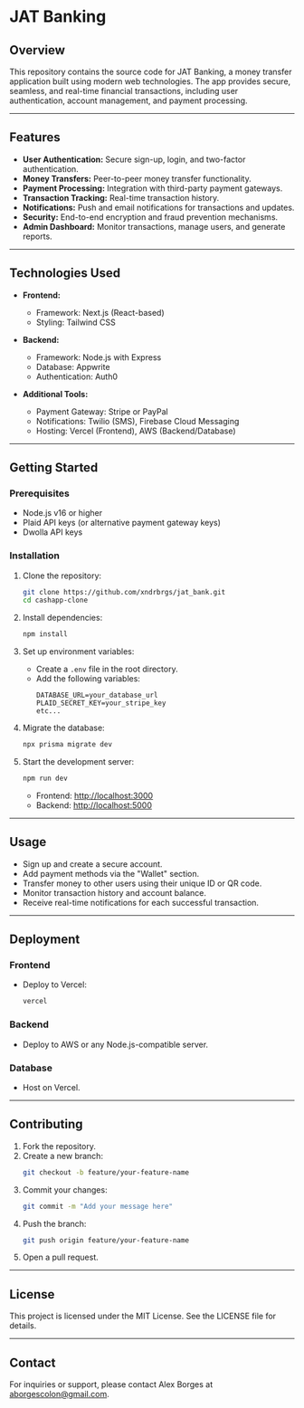 # JAT Banking

## Overview

This repository contains the source code for JAT Banking, a money transfer application built using modern web technologies. 
The app provides secure, seamless, and real-time financial transactions, including user authentication, account management, and payment processing.

---

## Features

- **User Authentication:** Secure sign-up, login, and two-factor authentication.
- **Money Transfers:** Peer-to-peer money transfer functionality.
- **Payment Processing:** Integration with third-party payment gateways.
- **Transaction Tracking:** Real-time transaction history.
- **Notifications:** Push and email notifications for transactions and updates.
- **Security:** End-to-end encryption and fraud prevention mechanisms.
- **Admin Dashboard:** Monitor transactions, manage users, and generate reports.

---

## Technologies Used

- **Frontend:**

  - Framework: Next.js (React-based)
  - Styling: Tailwind CSS

- **Backend:**

  - Framework: Node.js with Express
  - Database: Appwrite
  - Authentication: Auth0

- **Additional Tools:**

  - Payment Gateway: Stripe or PayPal
  - Notifications: Twilio (SMS), Firebase Cloud Messaging
  - Hosting: Vercel (Frontend), AWS (Backend/Database)

---

## Getting Started

### Prerequisites

- Node.js v16 or higher
- Plaid API keys (or alternative payment gateway keys)
- Dwolla API keys

### Installation

1. Clone the repository:

   ```bash
   git clone https://github.com/xndrbrgs/jat_bank.git
   cd cashapp-clone
   ```

2. Install dependencies:

   ```bash
   npm install
   ```

3. Set up environment variables:

   - Create a `.env` file in the root directory.
   - Add the following variables:
     ```env
     DATABASE_URL=your_database_url
     PLAID_SECRET_KEY=your_stripe_key
     etc...
     ```

4. Migrate the database:

   ```bash
   npx prisma migrate dev
   ```

5. Start the development server:

   ```bash
   npm run dev
   ```

   - Frontend: [http://localhost:3000](http://localhost:3000)
   - Backend: [http://localhost:5000](http://localhost:5000)

---

## Usage

- Sign up and create a secure account.
- Add payment methods via the "Wallet" section.
- Transfer money to other users using their unique ID or QR code.
- Monitor transaction history and account balance.
- Receive real-time notifications for each successful transaction.

---

## Deployment

### Frontend

- Deploy to Vercel:
  ```bash
  vercel
  ```

### Backend

- Deploy to AWS or any Node.js-compatible server.

### Database

- Host on Vercel.

---

## Contributing

1. Fork the repository.
2. Create a new branch:
   ```bash
   git checkout -b feature/your-feature-name
   ```
3. Commit your changes:
   ```bash
   git commit -m "Add your message here"
   ```
4. Push the branch:
   ```bash
   git push origin feature/your-feature-name
   ```
5. Open a pull request.

---

## License

This project is licensed under the MIT License. See the LICENSE file for details.

---

## Contact

For inquiries or support, please contact Alex Borges at aborgescolon@gmail.com.

